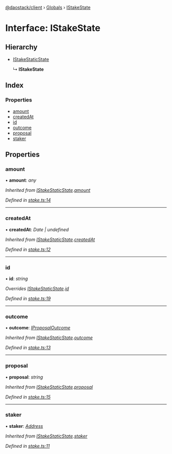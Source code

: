 [@daostack/client](../README.md) › [Globals](../globals.md) › [IStakeState](istakestate.md)

# Interface: IStakeState

## Hierarchy

* [IStakeStaticState](istakestaticstate.md)

  ↳ **IStakeState**

## Index

### Properties

* [amount](istakestate.md#amount)
* [createdAt](istakestate.md#createdat)
* [id](istakestate.md#id)
* [outcome](istakestate.md#outcome)
* [proposal](istakestate.md#proposal)
* [staker](istakestate.md#staker)

## Properties

###  amount

• **amount**: *any*

*Inherited from [IStakeStaticState](istakestaticstate.md).[amount](istakestaticstate.md#amount)*

*Defined in [stake.ts:14](https://github.com/daostack/client/blob/3f46a94/src/stake.ts#L14)*

___

###  createdAt

• **createdAt**: *Date | undefined*

*Inherited from [IStakeStaticState](istakestaticstate.md).[createdAt](istakestaticstate.md#createdat)*

*Defined in [stake.ts:12](https://github.com/daostack/client/blob/3f46a94/src/stake.ts#L12)*

___

###  id

• **id**: *string*

*Overrides [IStakeStaticState](istakestaticstate.md).[id](istakestaticstate.md#optional-id)*

*Defined in [stake.ts:19](https://github.com/daostack/client/blob/3f46a94/src/stake.ts#L19)*

___

###  outcome

• **outcome**: *[IProposalOutcome](../enums/iproposaloutcome.md)*

*Inherited from [IStakeStaticState](istakestaticstate.md).[outcome](istakestaticstate.md#outcome)*

*Defined in [stake.ts:13](https://github.com/daostack/client/blob/3f46a94/src/stake.ts#L13)*

___

###  proposal

• **proposal**: *string*

*Inherited from [IStakeStaticState](istakestaticstate.md).[proposal](istakestaticstate.md#proposal)*

*Defined in [stake.ts:15](https://github.com/daostack/client/blob/3f46a94/src/stake.ts#L15)*

___

###  staker

• **staker**: *[Address](../globals.md#address)*

*Inherited from [IStakeStaticState](istakestaticstate.md).[staker](istakestaticstate.md#staker)*

*Defined in [stake.ts:11](https://github.com/daostack/client/blob/3f46a94/src/stake.ts#L11)*
